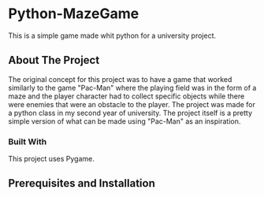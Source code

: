 # Python-MazeGame
This is a simple game made whit python for a university project.

## About The Project
The original concept for this project was to have a game that worked similarly to the game "Pac-Man" where the playing field was in the form of a maze and the player character had to collect specific objects while there were enemies that were an obstacle to the player. The project was made for a python class in my second year of university. The project itself is a pretty simple version of what can be made using "Pac-Man" as an inspiration.

### Built With
This project uses Pygame.

## Prerequisites and Installation
